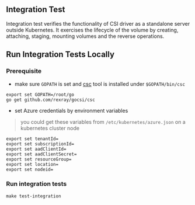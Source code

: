 ## Integration Test
Integration test verifies the functionality of CSI driver as a standalone server outside Kubernetes. It exercises the lifecycle of the volume by creating, attaching, staging, mounting volumes and the reverse operations.

## Run Integration Tests Locally
### Prerequisite
 - make sure `GOPATH` is set and [csc](https://github.com/rexray/gocsi/tree/master/csc) tool is installed under `$GOPATH/bin/csc`
```
export set GOPATH=/root/go
go get github.com/rexray/gocsi/csc
```

 - set Azure credentials by environment variables
 > you could get these variables from `/etc/kubernetes/azure.json` on a kubernetes cluster node
```
export set tenantId=
export set subscriptionId=
export set aadClientId=
export set aadClientSecret=
export set resourceGroup=
export set location=
export set nodeid=
```

### Run integration tests
```
make test-integration
```
